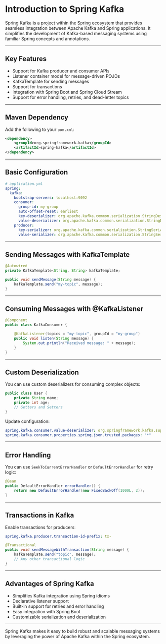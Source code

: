
# Introduction to Spring Kafka

Spring Kafka is a project within the Spring ecosystem that provides seamless integration between Apache Kafka and Spring applications. It simplifies the development of Kafka-based messaging systems using familiar Spring concepts and annotations.

---

## Key Features

- Support for Kafka producer and consumer APIs
- Listener container model for message-driven POJOs
- KafkaTemplate for sending messages
- Support for transactions
- Integration with Spring Boot and Spring Cloud Stream
- Support for error handling, retries, and dead-letter topics

---

## Maven Dependency

Add the following to your `pom.xml`:

```xml
<dependency>
    <groupId>org.springframework.kafka</groupId>
    <artifactId>spring-kafka</artifactId>
</dependency>
```

---

## Basic Configuration

```yaml
# application.yml
spring:
  kafka:
    bootstrap-servers: localhost:9092
    consumer:
      group-id: my-group
      auto-offset-reset: earliest
      key-deserializer: org.apache.kafka.common.serialization.StringDeserializer
      value-deserializer: org.apache.kafka.common.serialization.StringDeserializer
    producer:
      key-serializer: org.apache.kafka.common.serialization.StringSerializer
      value-serializer: org.apache.kafka.common.serialization.StringSerializer
```

---

## Sending Messages with KafkaTemplate

```java
@Autowired
private KafkaTemplate<String, String> kafkaTemplate;

public void sendMessage(String message) {
    kafkaTemplate.send("my-topic", message);
}
```

---

## Consuming Messages with @KafkaListener

```java
@Component
public class KafkaConsumer {

    @KafkaListener(topics = "my-topic", groupId = "my-group")
    public void listen(String message) {
        System.out.println("Received message: " + message);
    }
}
```

---

## Custom Deserialization

You can use custom deserializers for consuming complex objects:

```java
public class User {
    private String name;
    private int age;
    // Getters and Setters
}
```

Update configuration:

```yaml
spring.kafka.consumer.value-deserializer: org.springframework.kafka.support.serializer.JsonDeserializer
spring.kafka.consumer.properties.spring.json.trusted.packages: "*"
```

---

## Error Handling

You can use `SeekToCurrentErrorHandler` or `DefaultErrorHandler` for retry logic:

```java
@Bean
public DefaultErrorHandler errorHandler() {
    return new DefaultErrorHandler(new FixedBackOff(1000L, 2));
}
```

---

## Transactions in Kafka

Enable transactions for producers:

```yaml
spring.kafka.producer.transaction-id-prefix: tx-
```

```java
@Transactional
public void sendMessageWithTransaction(String message) {
    kafkaTemplate.send("topic", message);
    // Any other transactional logic
}
```

---

## Advantages of Spring Kafka

- Simplifies Kafka integration using Spring idioms
- Declarative listener support
- Built-in support for retries and error handling
- Easy integration with Spring Boot
- Customizable serialization and deserialization

---

Spring Kafka makes it easy to build robust and scalable messaging systems by leveraging the power of Apache Kafka within the Spring ecosystem.
